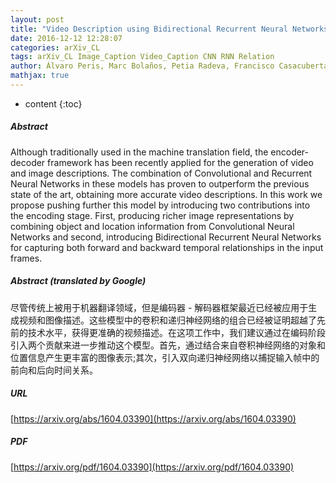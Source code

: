 ```yaml
---
layout: post
title: "Video Description using Bidirectional Recurrent Neural Networks"
date: 2016-12-12 12:28:07
categories: arXiv_CL
tags: arXiv_CL Image_Caption Video_Caption CNN RNN Relation
author: Álvaro Peris, Marc Bolaños, Petia Radeva, Francisco Casacuberta
mathjax: true
---
```


* content
{:toc}

##### Abstract
Although traditionally used in the machine translation field, the encoder-decoder framework has been recently applied for the generation of video and image descriptions. The combination of Convolutional and Recurrent Neural Networks in these models has proven to outperform the previous state of the art, obtaining more accurate video descriptions. In this work we propose pushing further this model by introducing two contributions into the encoding stage. First, producing richer image representations by combining object and location information from Convolutional Neural Networks and second, introducing Bidirectional Recurrent Neural Networks for capturing both forward and backward temporal relationships in the input frames.

##### Abstract (translated by Google)
尽管传统上被用于机器翻译领域，但是编码器 - 解码器框架最近已经被应用于生成视频和图像描述。这些模型中的卷积和递归神经网络的组合已经被证明超越了先前的技术水平，获得更准确的视频描述。在这项工作中，我们建议通过在编码阶段引入两个贡献来进一步推动这个模型。首先，通过结合来自卷积神经网络的对象和位置信息产生更丰富的图像表示;其次，引入双向递归神经网络以捕捉输入帧中的前向和后向时间关系。

##### URL
[https://arxiv.org/abs/1604.03390](https://arxiv.org/abs/1604.03390)

##### PDF
[https://arxiv.org/pdf/1604.03390](https://arxiv.org/pdf/1604.03390)

